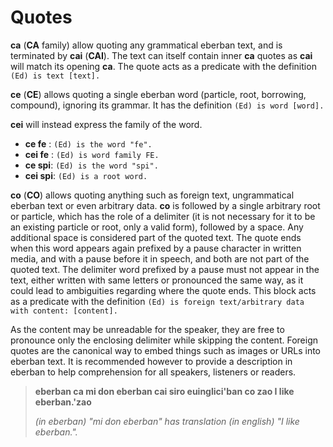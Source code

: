 # Quotes

__ca__ (__CA__ family) allow quoting any grammatical eberban text, and is
terminated by __cai__ (__CAI__). The text can itself contain inner __ca__
quotes as __cai__ will match its opening __ca__. The quote acts as a predicate
with the definition `(Ed) is text [text].`

__ce__ (__CE__) allows quoting a single eberban word (particle, root, borrowing,
compound), ignoring its grammar. It has the definition `(Ed) is word [word].`

__cei__ will instead express the family of the word.

- __ce fe__ : `(Ed) is the word "fe".`
- __cei fe__ : `(Ed) is word family FE.`
- __ce spi__: `(Ed) is the word "spi".`
- __cei spi__: `(Ed) is a root word.`

__co__ (__CO__) allows quoting anything such as foreign text, ungrammatical
eberban text or even arbitrary data. __co__ is followed by a single arbitrary
root or particle, which has the role of a delimiter (it is not necessary for it
to be an existing particle or root, only a valid form), followed by a space. Any
additional space is considered part of the quoted text. The quote ends when this
word appears again prefixed by a pause character in written media, and with a
pause before it in speech, and both are not part of the quoted text. The
delimiter word prefixed by a pause must not appear in the text, either written
with same letters or pronounced the same way, as it could lead to ambiguities
regarding where the quote ends. This block acts as a predicate with the
definition `(Ed) is foreign text/arbitrary data with content: [content].`

As the content may be unreadable for the speaker, they are free to pronounce
only the enclosing delimiter while skipping the content. Foreign quotes are
the canonical way to embed things such as images or URLs into eberban text.
It is recommended however to provide a description in eberban to help
comprehension for all speakers, listeners or readers.

> __eberban ca mi don eberban cai siro euinglici'ban co
> zao I like eberban.'zao__ 
> 
> _(in eberban) "mi don eberban" has translation (in english)
> "I like eberban."._
